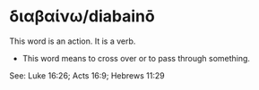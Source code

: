 # διαβαίνω/diabainō
This word is an action. It is a verb.

* This word means to cross over or to pass through something.

See: Luke 16:26; Acts 16:9; Hebrews 11:29
